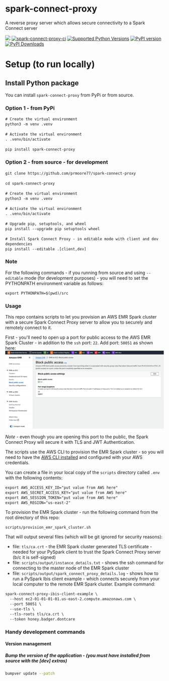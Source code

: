 # spark-connect-proxy
A reverse proxy server which allows secure connectivity to a Spark Connect server

[<img src="https://img.shields.io/badge/GitHub-prmoore77%2Fspark--connect--proxy-blue.svg?logo=Github">](https://github.com/prmoore77/spark-connect-proxy)
[![spark-connect-proxy-ci](https://github.com/prmoore77/spark-connect-proxy/actions/workflows/ci.yml/badge.svg)](https://github.com/prmoore77/spark-connect-proxy/actions/workflows/ci.yml)
[![Supported Python Versions](https://img.shields.io/pypi/pyversions/spark-connect-proxy)](https://pypi.org/project/spark-connect-proxy/)
[![PyPI version](https://badge.fury.io/py/spark-connect-proxy.svg)](https://badge.fury.io/py/spark-connect-proxy)
[![PyPI Downloads](https://img.shields.io/pypi/dm/spark-connect-proxy.svg)](https://pypi.org/project/spark-connect-proxy/)

# Setup (to run locally)

## Install Python package
You can install `spark-connect-proxy` from PyPi or from source.

### Option 1 - from PyPi
```shell
# Create the virtual environment
python3 -m venv .venv

# Activate the virtual environment
. .venv/bin/activate

pip install spark-connect-proxy
```

### Option 2 - from source - for development
```shell
git clone https://github.com/prmoore77/spark-connect-proxy

cd spark-connect-proxy

# Create the virtual environment
python3 -m venv .venv

# Activate the virtual environment
. .venv/bin/activate

# Upgrade pip, setuptools, and wheel
pip install --upgrade pip setuptools wheel

# Install Spark Connect Proxy - in editable mode with client and dev dependencies
pip install --editable .[client,dev]
```

### Note
For the following commands - if you running from source and using `--editable` mode (for development purposes) - you will need to set the PYTHONPATH environment variable as follows:
```shell
export PYTHONPATH=$(pwd)/src
```

### Usage
This repo contains scripts to let you provision an AWS EMR Spark cluster with a secure Spark Connect Proxy server to allow you to securely and remotely connect to it.

First - you'll need to open up a port for public access to the AWS EMR Spark Cluster - in addition to the `ssh` port: `22`.  Add port: `50051` as shown here:   
![Open port 50051](images/emr-public-access.png?raw=true "Open port 50051")   

*Note* - even though you are opening this port to the public, the Spark Connect Proxy will secure it with TLS and JWT Authentication.

The scripts use the AWS CLI to provision the EMR Spark cluster - so you will need to have the [AWS CLI installed](https://docs.aws.amazon.com/cli/latest/userguide/getting-started-install.html) and configured with your AWS credentials.

You can create a file in your local copy of the `scripts` directory called `.env` with the following contents:
```shell
export AWS_ACCESS_KEY_ID="put value from AWS here"
export AWS_SECRET_ACCESS_KEY="put value from AWS here"
export AWS_SESSION_TOKEN="put value from AWS here"
export AWS_REGION="us-east-2"
```

To provision the EMR Spark cluster - run the following command from the root directory of this repo:
```shell
scripts/provision_emr_spark_cluster.sh
```

That will output several files (which will be git ignored for security reasons):
- file: `tls/ca.crt` - the EMR Spark cluster generated TLS certificate - needed for your PySpark client to trust the Spark Connect Proxy server (b/c it is self-signed)
- file: `scripts/output/instance_details.txt` - shows the ssh command for connecting to the master node of the EMR Spark cluster
- file: `scripts/output/spark_connect_proxy_details.log` - shows how to run a PySpark Ibis client example - which connects securely from your local computer to the remote EMR Spark cluster.  Example command:
```shell
spark-connect-proxy-ibis-client-example \
  --host ec2-01-01-01-01.us-east-2.compute.amazonaws.com \
  --port 50051 \
  --use-tls \
  --tls-roots tls/ca.crt \
  --token honey.badger.dontcare
```

### Handy development commands

#### Version management

##### Bump the version of the application - (you must have installed from source with the [dev] extras)
```bash
bumpver update --patch
```
